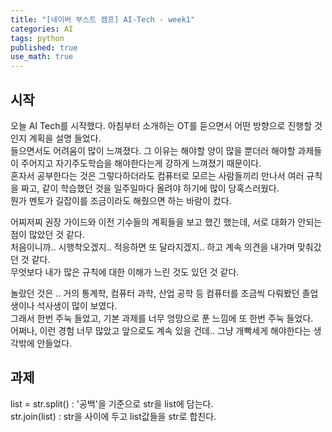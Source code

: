 ```yaml
---
title: "[네이버 부스트 캠프] AI-Tech - week1"
categories: AI
tags: python
published: true
use_math: true
---
```


## 시작

  오늘 AI Tech를 시작했다. 아침부터 소개하는 OT를 듣으면서 어떤 방향으로 진행할 것인지 계획을 설명 들었다.  
  들으면서도 어려움이 많이 느껴졌다. 그 이유는 해야할 양이 많을 뿐더러 해야할 과제들이 주어지고 자기주도학습을 해야한다는게 강하게 느껴졌기 때문이다.  
  혼자서 공부한다는 것은 그렇다하더라도 컴퓨터로 모르는 사람들끼리 만나서 여러 규칙을 짜고, 같이 학습했던 것을 일주일마다 올려야 하기에 많이 당혹스러웠다.  
  뭔가 멘토가 길잡이를 조금이라도 해줬으면 하는 바람이 컸다.  

  어찌저찌 권장 가이드와 이전 기수들의 계획들을 보고 했긴 했는데, 서로 대화가 안되는 점이 많았던 것 같다.  
  처음이니까.. 시행착오겠지.. 적응하면 또 달라지겠지.. 하고 계속 의견을 내가며 맞춰갔던 것 같다.  
  무엇보다 내가 많은 규칙에 대한 이해가 느린 것도 있던 것 같다.  

  놀랐던 것은 .. 거의 통계학, 컴퓨터 과학, 산업 공학 등 컴퓨터를 조금씩 다뤄봤던 졸업생이나 석사생이 많이 보였다.  
  그래서 한번 주눅 들었고, 기본 과제를 너무 엉망으로 푼 느낌에 또 한번 주눅 들었다.  
  어쩌나, 이런 경험 너무 많았고 앞으로도 계속 있을 건데.. 그냥 개빡세게 해야한다는 생각밖에 안들었다.  

## 과제

  list = str.split() : '공백'을 기준으로 str을 list에 담는다.  
  str.join(list)  : str을 사이에 두고 list값들을 str로 합친다.  
